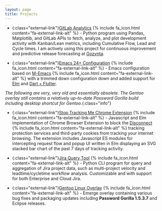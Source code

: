 ```yaml
---
layout: page
title: Projects
---
```


* {:class="external-link"}[GitLab Analytics](https://github.com/aahamlin/gl_analytics) {% include fa_icon.html content="fa-external-link-alt" %} \- Python program using Pandas, Matplotlib, and GitLab APIs to fetch, analyze, and plot development activity with Kanban/Lean metrics, including Cumulative Flow, Lead and Cycle times. I am actively using this project for continuous improvement and predictive release forecasting at [Gozynta](https://www.gozynta.com).

* {:class="external-link"}[Emacs 24+ Configuration](https://github.com/aahamlin/.emacs.d) {% include fa_icon.html content="fa-external-link-alt" %} \- Emacs configuration based on [M-Emacs](https://github.com/MatthewZMD/.emacs.d) {% include fa_icon.html content="fa-external-link-alt" %} with a trimmed down configuration down and added support for [Elm](https://elm-lang.org) and [Dart + Flutter](https://flutter.dev/docs/get-started/editor?tab=emacs).

_The following are very, very old and essentially obsolete. The Gentoo overlay still contains a relatively up-to-date Password Gorilla build including desktop shortcut for Gentoo._{:class="info"}

* {:class="external-link"}[Stop Tracking Me Chrome Extension](https://github.com/aahamlin/stoptrackingme-extension) {% include fa_icon.html content="fa-external-link-alt" %} \- Javascript and Elm implementation of Chrome Browser Extension to block the [Disconnect](https://github.com/disconnectme/disconnect-tracking-protection) {% include fa_icon.html content="fa-external-link-alt" %} tracking protection services and third-party cookies from tracking your internet browsing. The extension includes Javascript ES modules for intercepting request flow and popup UI written in Elm displaying an SVG stacked bar chart of the past 7 days of tracking activity.

* {:class="external-link"}[Jira Query Tool](https://github.com/aahamlin/jira_reporting_scripts) {% include fa_icon.html content="fa-external-link-alt" %} \- Python CLI program for query and aggregation of Jira project data, such as multi-project velocity and leadtime/cycletime workflow analysis. Customizable and with support for both Enterprise and Cloud Jira.

* {:class="external-link"}[Gentoo Linux Overlay](https://bitbucket.org/andrew_hamlin/aahamlin-overlay/src/master/) {% include fa_icon.html content="fa-external-link-alt" %} \- Emerge overlay containing various bug fixes and packaging updates including **Password Gorilla 1.5.3.7** and Eclipse releases.
